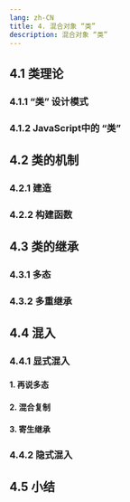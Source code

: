 ```yaml
---
lang: zh-CN
title: 4. 混合对象 “类”
description: 混合对象 “类”
---
```


## 4.1 类理论

### 4.1.1 “类” 设计模式

### 4.1.2 JavaScript中的 “类”

## 4.2 类的机制

### 4.2.1 建造

### 4.2.2 构建函数

## 4.3 类的继承

### 4.3.1 多态

### 4.3.2 多重继承

## 4.4 混入

### 4.4.1 显式混入

#### 1. 再说多态

#### 2. 混合复制

#### 3. 寄生继承

### 4.4.2 隐式混入

## 4.5 小结
